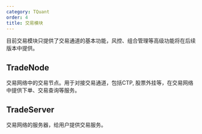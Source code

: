 ```yaml
---
category: TQuant
order: 4
title: 交易模块
---
```


目前交易模块只提供了交易通道的基本功能，风控、组合管理等高级功能将在后续版本中提供。

## TradeNode

交易网络中的交易节点。用于对接交易通道，包括CTP, 股票外挂等，在交易网络中提供下单、交易查询等服务。

## TradeServer

交易网络的服务器，给用户提供交易服务。


